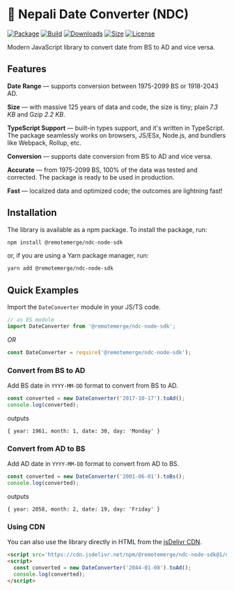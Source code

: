 # 🔁 Nepali Date Converter (NDC)

[![Package](https://img.shields.io/npm/v/@remotemerge/ndc-node-sdk?logo=npm)](https://www.npmjs.com/package/@remotemerge/ndc-node-sdk)
[![Build](https://img.shields.io/github/workflow/status/remotemerge/ndc-node-sdk/Publish?logo=github)](README.md)
[![Downloads](https://img.shields.io/npm/dt/@remotemerge/ndc-node-sdk)](https://www.npmjs.com/package/@remotemerge/ndc-node-sdk)
[![Size](https://img.shields.io/bundlephobia/minzip/@remotemerge/ndc-node-sdk)](https://bundlephobia.com/result?p=@remotemerge/ndc-node-sdk)
[![License](https://img.shields.io/npm/l/@remotemerge/ndc-node-sdk)](LICENSE)

Modern JavaScript library to convert date from BS to AD and vice versa.

## Features

**Date Range** — supports conversion between 1975-2099 BS or 1918-2043 AD.

**Size** — with massive 125 years of data and code, the size is tiny; plain *7.3 KB* and Gzip *2.2 KB*.

**TypeScript Support** — built-in types support, and it's written in TypeScript. The package seamlessly works on
browsers, JS/ESx, Node.js, and bundlers like Webpack, Rollup, etc.

**Conversion** — supports date conversion from BS to AD and vice versa.

**Accurate** — from 1975-2099 BS, 100% of the data was tested and corrected. The package is ready to be used in
production.

**Fast** — localized data and optimized code; the outcomes are lightning fast!

## Installation

The library is available as a npm package. To install the package, run:

```bash
npm install @remotemerge/ndc-node-sdk
```

or, if you are using a Yarn package manager, run:

```bash
yarn add @remotemerge/ndc-node-sdk
```

## Quick Examples

Import the `DateConverter` module in your JS/TS code.

```javascript
// as ES module
import DateConverter from '@remotemerge/ndc-node-sdk';
```

*OR*

```javascript
const DateConverter = require('@remotemerge/ndc-node-sdk');
```

### Convert from BS to AD

Add BS date in `YYYY-MM-DD` format to convert from BS to AD.

```javascript
const converted = new DateConverter('2017-10-17').toAd();
console.log(converted);
```

outputs

```log
{ year: 1961, month: 1, date: 30, day: 'Monday' }
```

### Convert from AD to BS

Add AD date in `YYYY-MM-DD` format to convert from AD to BS.

```javascript
const converted = new DateConverter('2001-06-01').toBs();
console.log(converted);
```

outputs

```log
{ year: 2058, month: 2, date: 19, day: 'Friday' }
```

### Using CDN

You can also use the library directly in HTML from
the [jsDelivr CDN](https://www.jsdelivr.com/package/npm/@remotemerge/ndc-node-sdk).

```html
<script src='https://cdn.jsdelivr.net/npm/@remotemerge/ndc-node-sdk@1/ndc-iife.js'></script>
<script>
  const converted = new DateConverter('2044-01-08').toAd();
  console.log(converted);
</script>
```